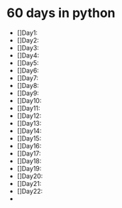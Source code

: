 # 60 days in python

- []Day1:
- []Day2:
- []Day3:
- []Day4:
- []Day5:
- []Day6:
- []Day7:
- []Day8:
- []Day9:
- []Day10:
- []Day11:
- []Day12:
- []Day13:
- []Day14:
- []Day15:
- []Day16:
- []Day17:
- []Day18:
- []Day19:
- []Day20:
- []Day21:
- []Day22:
- 
